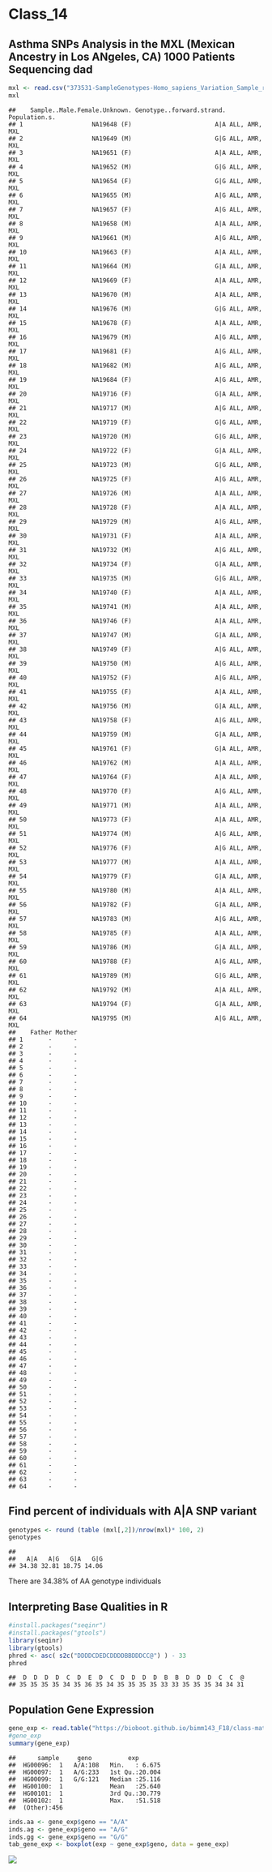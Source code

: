 Class\_14
================

Asthma SNPs Analysis in the MXL (Mexican Ancestry in Los ANgeles, CA) 1000 Patients Sequencing dad
--------------------------------------------------------------------------------------------------

``` r
mxl <- read.csv("373531-SampleGenotypes-Homo_sapiens_Variation_Sample_rs8067378.csv")
mxl
```

    ##    Sample..Male.Female.Unknown. Genotype..forward.strand. Population.s.
    ## 1                   NA19648 (F)                       A|A ALL, AMR, MXL
    ## 2                   NA19649 (M)                       G|G ALL, AMR, MXL
    ## 3                   NA19651 (F)                       A|A ALL, AMR, MXL
    ## 4                   NA19652 (M)                       G|G ALL, AMR, MXL
    ## 5                   NA19654 (F)                       G|G ALL, AMR, MXL
    ## 6                   NA19655 (M)                       A|G ALL, AMR, MXL
    ## 7                   NA19657 (F)                       A|G ALL, AMR, MXL
    ## 8                   NA19658 (M)                       A|A ALL, AMR, MXL
    ## 9                   NA19661 (M)                       A|G ALL, AMR, MXL
    ## 10                  NA19663 (F)                       A|A ALL, AMR, MXL
    ## 11                  NA19664 (M)                       G|A ALL, AMR, MXL
    ## 12                  NA19669 (F)                       A|A ALL, AMR, MXL
    ## 13                  NA19670 (M)                       A|A ALL, AMR, MXL
    ## 14                  NA19676 (M)                       G|G ALL, AMR, MXL
    ## 15                  NA19678 (F)                       A|A ALL, AMR, MXL
    ## 16                  NA19679 (M)                       A|G ALL, AMR, MXL
    ## 17                  NA19681 (F)                       A|G ALL, AMR, MXL
    ## 18                  NA19682 (M)                       A|G ALL, AMR, MXL
    ## 19                  NA19684 (F)                       A|G ALL, AMR, MXL
    ## 20                  NA19716 (F)                       G|A ALL, AMR, MXL
    ## 21                  NA19717 (M)                       A|G ALL, AMR, MXL
    ## 22                  NA19719 (F)                       G|G ALL, AMR, MXL
    ## 23                  NA19720 (M)                       G|G ALL, AMR, MXL
    ## 24                  NA19722 (F)                       G|A ALL, AMR, MXL
    ## 25                  NA19723 (M)                       G|G ALL, AMR, MXL
    ## 26                  NA19725 (F)                       A|G ALL, AMR, MXL
    ## 27                  NA19726 (M)                       A|A ALL, AMR, MXL
    ## 28                  NA19728 (F)                       A|A ALL, AMR, MXL
    ## 29                  NA19729 (M)                       A|G ALL, AMR, MXL
    ## 30                  NA19731 (F)                       A|A ALL, AMR, MXL
    ## 31                  NA19732 (M)                       A|G ALL, AMR, MXL
    ## 32                  NA19734 (F)                       G|A ALL, AMR, MXL
    ## 33                  NA19735 (M)                       G|G ALL, AMR, MXL
    ## 34                  NA19740 (F)                       A|A ALL, AMR, MXL
    ## 35                  NA19741 (M)                       A|A ALL, AMR, MXL
    ## 36                  NA19746 (F)                       A|A ALL, AMR, MXL
    ## 37                  NA19747 (M)                       G|A ALL, AMR, MXL
    ## 38                  NA19749 (F)                       A|G ALL, AMR, MXL
    ## 39                  NA19750 (M)                       A|G ALL, AMR, MXL
    ## 40                  NA19752 (F)                       A|G ALL, AMR, MXL
    ## 41                  NA19755 (F)                       A|A ALL, AMR, MXL
    ## 42                  NA19756 (M)                       G|A ALL, AMR, MXL
    ## 43                  NA19758 (F)                       A|G ALL, AMR, MXL
    ## 44                  NA19759 (M)                       G|A ALL, AMR, MXL
    ## 45                  NA19761 (F)                       G|A ALL, AMR, MXL
    ## 46                  NA19762 (M)                       A|A ALL, AMR, MXL
    ## 47                  NA19764 (F)                       A|A ALL, AMR, MXL
    ## 48                  NA19770 (F)                       A|G ALL, AMR, MXL
    ## 49                  NA19771 (M)                       A|A ALL, AMR, MXL
    ## 50                  NA19773 (F)                       A|A ALL, AMR, MXL
    ## 51                  NA19774 (M)                       A|G ALL, AMR, MXL
    ## 52                  NA19776 (F)                       A|G ALL, AMR, MXL
    ## 53                  NA19777 (M)                       A|A ALL, AMR, MXL
    ## 54                  NA19779 (F)                       G|A ALL, AMR, MXL
    ## 55                  NA19780 (M)                       A|A ALL, AMR, MXL
    ## 56                  NA19782 (F)                       G|A ALL, AMR, MXL
    ## 57                  NA19783 (M)                       A|G ALL, AMR, MXL
    ## 58                  NA19785 (F)                       A|A ALL, AMR, MXL
    ## 59                  NA19786 (M)                       G|A ALL, AMR, MXL
    ## 60                  NA19788 (F)                       A|G ALL, AMR, MXL
    ## 61                  NA19789 (M)                       G|G ALL, AMR, MXL
    ## 62                  NA19792 (M)                       A|A ALL, AMR, MXL
    ## 63                  NA19794 (F)                       G|A ALL, AMR, MXL
    ## 64                  NA19795 (M)                       A|G ALL, AMR, MXL
    ##    Father Mother
    ## 1       -      -
    ## 2       -      -
    ## 3       -      -
    ## 4       -      -
    ## 5       -      -
    ## 6       -      -
    ## 7       -      -
    ## 8       -      -
    ## 9       -      -
    ## 10      -      -
    ## 11      -      -
    ## 12      -      -
    ## 13      -      -
    ## 14      -      -
    ## 15      -      -
    ## 16      -      -
    ## 17      -      -
    ## 18      -      -
    ## 19      -      -
    ## 20      -      -
    ## 21      -      -
    ## 22      -      -
    ## 23      -      -
    ## 24      -      -
    ## 25      -      -
    ## 26      -      -
    ## 27      -      -
    ## 28      -      -
    ## 29      -      -
    ## 30      -      -
    ## 31      -      -
    ## 32      -      -
    ## 33      -      -
    ## 34      -      -
    ## 35      -      -
    ## 36      -      -
    ## 37      -      -
    ## 38      -      -
    ## 39      -      -
    ## 40      -      -
    ## 41      -      -
    ## 42      -      -
    ## 43      -      -
    ## 44      -      -
    ## 45      -      -
    ## 46      -      -
    ## 47      -      -
    ## 48      -      -
    ## 49      -      -
    ## 50      -      -
    ## 51      -      -
    ## 52      -      -
    ## 53      -      -
    ## 54      -      -
    ## 55      -      -
    ## 56      -      -
    ## 57      -      -
    ## 58      -      -
    ## 59      -      -
    ## 60      -      -
    ## 61      -      -
    ## 62      -      -
    ## 63      -      -
    ## 64      -      -

Find percent of individuals with A|A SNP variant
------------------------------------------------

``` r
genotypes <- round (table (mxl[,2])/nrow(mxl)* 100, 2)
genotypes
```

    ## 
    ##   A|A   A|G   G|A   G|G 
    ## 34.38 32.81 18.75 14.06

There are 34.38% of AA genotype individuals

Interpreting Base Qualities in R
--------------------------------

``` r
#install.packages("seqinr")
#install.packages("gtools")
library(seqinr)
library(gtools)
phred <- asc( s2c("DDDDCDEDCDDDDBBDDDCC@") ) - 33
phred
```

    ##  D  D  D  D  C  D  E  D  C  D  D  D  D  B  B  D  D  D  C  C  @ 
    ## 35 35 35 35 34 35 36 35 34 35 35 35 35 33 33 35 35 35 34 34 31

Population Gene Expression
--------------------------

``` r
gene_exp <- read.table("https://bioboot.github.io/bimm143_F18/class-material/rs8067378_ENSG00000172057.6.txt")
#gene_exp
summary(gene_exp)
```

    ##      sample     geno          exp        
    ##  HG00096:  1   A/A:108   Min.   : 6.675  
    ##  HG00097:  1   A/G:233   1st Qu.:20.004  
    ##  HG00099:  1   G/G:121   Median :25.116  
    ##  HG00100:  1             Mean   :25.640  
    ##  HG00101:  1             3rd Qu.:30.779  
    ##  HG00102:  1             Max.   :51.518  
    ##  (Other):456

``` r
inds.aa <- gene_exp$geno == "A/A"
inds.ag <- gene_exp$geno == "A/G"
inds.gg <- gene_exp$geno == "G/G"
tab_gene_exp <- boxplot(exp ~ gene_exp$geno, data = gene_exp)
```

![](class_14_files/figure-markdown_github/unnamed-chunk-4-1.png)
